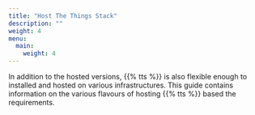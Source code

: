 ```yaml
---
title: "Host The Things Stack"
description: ""
weight: 4
menu:
  main:
    weight: 4
---
```


In addition to the hosted versions, {{% tts %}} is also flexible enough to installed and hosted on various infrastructures. This guide contains information on the various flavours of hosting {{% tts %}} based the requirements.
